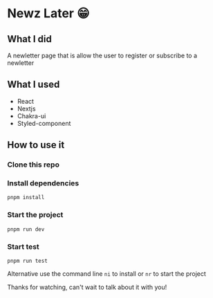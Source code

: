 # Newz Later 😁

## What I did

A newletter page that is allow the user to register or subscribe to a newletter

## What I used

- React
- Nextjs
- Chakra-ui
- Styled-component

## How to use it

### Clone this repo

### Install dependencies

```
pnpm install
```

### Start the project

```
pnpm run dev
```

### Start test

```
pnpm run test
```

Alternative use the command line `ni` to install or `nr` to start the project

Thanks for watching, can't wait to talk about it with you!
